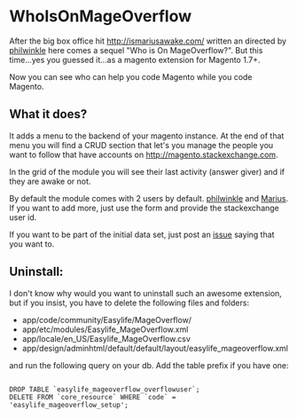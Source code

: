 WhoIsOnMageOverflow
===================

After the big box office hit <a href="http://ismariusawake.com/" target="_blank">http://ismariusawake.com/</a> written an directed by <a href="https://github.com/philwinkle" target="_blank">philwinkle</a>
here comes a sequel "Who is On MageOverflow?". But this time...yes you guessed it...as a magento extension for Magento 1.7+.

Now you can see who can help you code Magento while you code Magento.

What it does?
-----------

It adds a menu to the backend of your magento instance.
At the end of that menu you will find a CRUD section that let's you manage the people you want to follow that have accounts on <a href="http://magento.stackexchange.com" target="_blank">http://magento.stackexchange.com</a>.

In the grid of the module you will see their last activity (answer giver) and if they are awake or not.

By default the module comes with 2 users by default. <a href="http://magento.stackexchange.com/users/336/philwinkle" target="_blank">philwinkle</a> and <a href="http://magento.stackexchange.com/users/146/marius" target="_blank">Marius</a>.
If you want to add more, just use the form and provide the stackexchange user id.

If you want to be part of the initial data set, just post an <a href="https://github.com/tzyganu/WhoIsOnMageOverflow/issues" target="_blank">issue</a> saying that you want to.

Uninstall:
---------

I don't know why would you want to uninstall such an awesome extension, but if you insist, you have to delete the following files and folders:

 - app/code/community/Easylife/MageOverflow/
 - app/etc/modules/Easylife_MageOverflow.xml
 - app/locale/en_US/Easylife_MageOverflow.csv
 - app/design/adminhtml/default/default/layout/easylife_mageoverflow.xml

and run the following query on your db. Add the table prefix if you have one:

<pre><code>
DROP TABLE `easylife_mageoverflow_overflowuser`;
DELETE FROM `core_resource` WHERE `code` = 'easylife_mageoverflow_setup';
</code></pre>